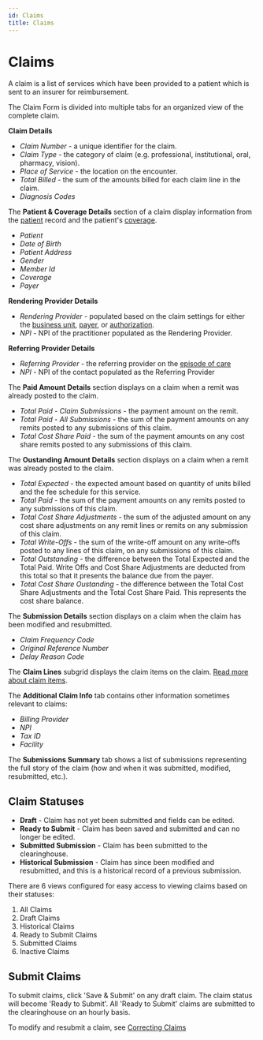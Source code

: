 ```yaml
---
id: Claims
title: Claims
---
```


# Claims

A claim is a list of services which have been provided to a patient which is sent to an insurer for reimbursement.

The Claim Form is divided into multiple tabs for an organized view of the complete claim.

**Claim Details** 
- *Claim Number* - a unique identifier for the claim.
- *Claim Type* - the category of claim (e.g. professional, institutional, oral, pharmacy, vision).
- *Place of Service* - the location on the encounter.
- *Total Billed* - the sum of the amounts billed for each claim line in the claim.
- *Diagnosis Codes*

The **Patient & Coverage Details** section of a claim display information from the [patient](../Patients/Overview.md) record and the patient's [coverage](../Patients/Coverages.md).
- *Patient*
- *Date of Birth*
- *Patient Address*
- *Gender*
- *Member Id*
- *Coverage*
- *Payer*

**Rendering Provider Details**
- *Rendering Provider* - populated based on the claim settings for either the [business unit](../AdminSetup/BusinessUnit.md/#claim-settings), [payer](../AdminSetup/Account.md/#claim-settings), or [authorization](../Patients/Authorization.md/#claim-settings). 
- *NPI* - NPI of the practitioner populated as the Rendering Provider.

**Referring Provider Details**
- *Referring Provider* - the referring provider on the [episode of care](../Patients/EpisodeOfCare.md)
- *NPI* - NPI of the contact populated as the Referring Provider

The **Paid Amount Details** section displays on a claim when a remit was already posted to the claim.
- *Total Paid - Claim Submissions* - the payment amount on the remit.
- *Total Paid - All Submissions* - the sum of the payment amounts on any remits posted to any submissions of this claim.
- *Total Cost Share Paid* - the sum of the payment amounts on any cost share remits posted to any submissions of this claim.

The **Oustanding Amount Details** section displays on a claim when a remit was already posted to the claim.
- *Total Expected* - the expected amount based on quantity of units billed and the fee schedule for this service.
- *Total Paid* - the sum of the payment amounts on any remits posted to any submissions of this claim.
- *Total Cost Share Adjustments* - the sum of the adjusted amount on any cost share adjustments on any remit lines or remits on any submission of this claim.
- *Total Write-Offs* - the sum of the write-off amount on any write-offs posted to any lines of this claim, on any submissions of this claim.
- *Total Outstanding* - the difference between the Total Expected and the Total Paid. Write Offs and Cost Share Adjustments are deducted from this total so that it presents the balance due from the payer.
- *Total Cost Share Oustanding* - the difference between the Total Cost Share Adjustments and the Total Cost Share Paid. This represents the cost share balance.

The **Submission Details** section displays on a claim when the claim has been modified and resubmitted.
- *Claim Frequency Code*
- *Original Reference Number* 
- *Delay Reason Code*

The **Claim Lines** subgrid displays the claim items on the claim. [Read more about claim items](../Billing/ClaimItems.md).

The **Additional Claim Info** tab contains other information sometimes relevant to claims:
- *Billing Provider*
- *NPI*
- *Tax ID*
- *Facility*

The **Submissions Summary** tab shows a list of submissions representing the full story of the claim (how and when it was submitted, modified, resubmitted, etc.).


## Claim Statuses

- **Draft** - Claim has not yet been submitted and fields can be edited.
- **Ready to Submit** - Claim has been saved and submitted and can no longer be edited.
- **Submitted Submission** - Claim has been submitted to the clearinghouse.
- **Historical Submission** - Claim has since been modified and resubmitted, and this is a historical record of a previous submission.

There are 6 views configured for easy access to viewing claims based on their statuses:
1. All Claims
2. Draft Claims
3. Historical Claims
4. Ready to Submit Claims
5. Submitted Claims
6. Inactive Claims

## Submit Claims

To submit claims, click 'Save & Submit' on any draft claim. The claim status will become 'Ready to Submit'. All 'Ready to Submit' claims are submitted to the clearinghouse on an hourly basis.

To modify and resubmit a claim, see [Correcting Claims](../RCM/RCMworkflow.md/#correcting-claims)
